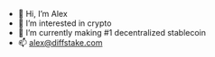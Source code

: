 - 👋 Hi, I’m Alex 
- 👀 I’m interested in crypto
- 🌱 I’m currently making #1 decentralized stablecoin
- 📫 alex@diffstake.com

<!---
Alexvin1/Alexvin1 is a ✨ special ✨ repository because its `README.md` (this file) appears on your GitHub profile.
You can click the Preview link to take a look at your changes.
--->
